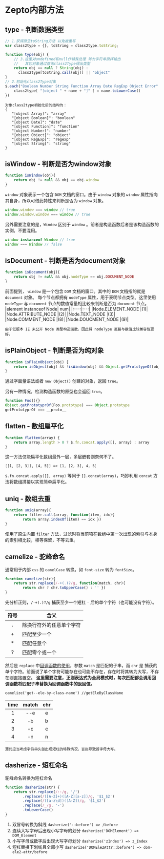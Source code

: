 ﻿# Zepto内部方法


## type - 判断数据类型

```javascript
// 1.获得原生toString方法 以免被重写
var class2type = {}, toString = class2type.toString;

function type(obj) {
    // 3.这里对undefined和null作特殊处理 转为字符串原样输出
    //   其它对象通过查询class2Type得出类型
    return obj == null ? String(obj) :
      class2type[toString.call(obj)] || "object"
}
// 2.初始化class2Type对象
$.each("Boolean Number String Function Array Date RegExp Object Error".split(" "), function(i, name) {
    class2type[ "[object " + name + "]" ] = name.toLowerCase()
})
```

    对象class2type初始化后的结构为：
    {
       "[object Array]": "array"
       "[object Boolean]": "boolean"
       "[object Date]": "date"
       "[object Function]": "function"
       "[object Number]": "number"
       "[object Object]": "object"
       "[object RegExp]": "regexp"
       "[object String]": "string"
    }

## isWindow - 判断是否为window对象
```javascript
function isWindow(obj){ 
    return obj != null && obj == obj.window 
} 
```
`window` 对象表示一个包含 `DOM` 文档的窗口。由于 `window` 对象的 `window` 属性指向其自身，所以可借此特性来判断是否为 `window` 对象。
```javascript
window.window === window // true
window.window.window === window // true
```
另外需要注意的是，`Window` 区别于 `window` 。前者是构造函数后者是该构造函数的实例，不要混用。
```javascript
window instanceof Window // true
window === Window // false
```
## isDocument - 判断是否为document对象
```javascript
function isDocument(obj){ 
    return obj != null && obj.nodeType == obj.DOCUMENT_NODE 
}
```
前面提到， `window` 是一个包含 `DOM` 文档的窗口。其中的 `DOM` 文档指的就是 `document` 对象。
每个节点都拥有 `nodeType` 属性，用于表明节点类型。这里使用 `nodeType` 与 `document` 节点的数值常量相比较来判断是否为 `document` 节点。
|element instanceof Node| num|
|:---:|:--:|
|Node.ELEMENT_NODE |(1)|
|Node.ATTRIBUTE_NODE |(2)|
|Node.TEXT_NODE |(3)|
|Node.COMMENT_NODE |(8)|
|Node.DOUCMENT_NODE |(9)|

    
    由于低版本 IE 未公开 Node 类型构造函数，因此将 nodeType 直接与数值比较兼容性更好。
## isPlainObject - 判断是否为纯对象

```javascript
function isPlainObject(obj) {
    return isObject(obj) && !isWindow(obj) && Object.getPrototypeOf(obj) == Object.prototype
}
```
通过字面量语法或者 `new Object()` 创建的对象，返回 `true`。   

另有一种情况，检测构造函数的原型也会返回 `true`。
```javascript
function Foo(){} 
Object.getPrototyprOf(Foo.prototype) === Object.prototype
getPrototyprOf === __proto__
``` 
## flatten - 数组扁平化
```javascript
function flatten(array) { 
    return array.length > 0 ? $.fn.concat.apply([], array) : array
}
```
这一方法仅能扁平化数组最外一层，多层嵌套则奈何不了。

    [[1, [2, 3]], [4, 5]] => [1, [2, 3], 4, 5]

`$.fn.concat.apply([], array)` 等同于 `[].concat(array)`，巧妙利用 `concat` 方法将数组拼接以实现简单扁平化。
## uniq - 数组去重
```javascript
function uniq(array){ 
    return filter.call(array, function(item, idx){ 
        return array.indexOf(item) == idx })
}
```
使用了原生内置 `filter` 方法，过滤时将当前项在数组中第一次出现的索引与本身的索引相比较，相等保留，不等去重。
## camelize - 驼峰命名
通常用于内部 `css` 的 `camelCase` 转换，如 `font-size` 转为 `fontSize`。
```javascript
function camelize(str){ 
    return str.replace(/-+(.)?/g, function(match, chr){ 
        return chr ? chr.toUpperCase() : '' })
}
```
先分析正则，`/-+(.)?/g` 捕获至少一个短杠 `-` 后的单个字符（也可能没有字符）。

| 符号 | 含义 |
|:----:|-----|
| . | 除换行符外的任意单个字符|
| + | 匹配至少一个|
| * | 匹配任意个|
| ? | 匹配零个或一个|

然后是 `replace` 中[回调函数的使用][2]，参数 `match` 是匹配的子串，而 `chr` 是 捕获的单个字符。前面说了单个字符可能存在也可能不存在，存在时将其转为大写，不存在则直接置空。
**这里需要注意，正则表达式为全局模式时，每次匹配都会调用回调函数将匹配子串替换为回调函数中的返回值。**
```
camelize('get--ele-by-class-name') //getEleByClassName
```
|time|match|chr|
|:--:|:--:|:--:|
|1|--e|e|
|2|-b|b|
|3|-c|c|
|4|-n|n|


    源码应当考虑字符串头部出现短杠的特殊情况，否则导致首字母大写。

## dasherize - 短杠命名
驼峰命名转换为短杠命名
```javascript
function dasherize(str) {
    return str.replace(/::/g, '/')
        .replace(/([A-Z]+)([A-Z][a-z])/g, '$1_$2')
        .replace(/([a-z\d])([A-Z])/g, '$1_$2')
        .replace(/_/g, '-')
        .toLowerCase()
}
```
1. 双冒号转换为斜线 `dasherize('::before') => /before`
2. 连续大写字母后出现小写字母的划分 `dasherize('DOMElement') => DOM_Element`
3. 小写字母或数字后出现大写字母划分 `dasherize('zIndex') => z_Index`
4. 短杠替换下划线且全部小写  `dasherize('DOMEle2Attr::before') => dom-ele2-attr/before`



[2]: https://developer.mozilla.org/zh-CN/docs/Web/JavaScript/Reference/Global_Objects/String/replace#%E6%8C%87%E5%AE%9A%E4%B8%80%E4%B8%AA%E5%87%BD%E6%95%B0%E4%BD%9C%E4%B8%BA%E5%8F%82%E6%95%B0
